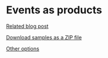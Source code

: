Events as products
==================

[Related blog post](https://devnet.kentico.com/articles/events-as-products-in-kentico-8)

[Download samples as a ZIP file](https://github.com/Kentico/Samples/archive/master.zip)

[Other options](https://github.com/Kentico/Samples)